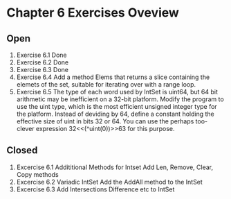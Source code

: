# Chapter 6 Exercises Oveview

## Open

1. Exercise 6.1 Done
2. Exercise 6.2 Done
3. Exercise 6.3 Done
4. Exercise 6.4
   Add a method Elems that returns a slice
   containing the elemets of the set, suitable for iterating
   over with a range loop.
5. Exercise 6.5
   The type of each word used by IntSet is uint64, but 64 bit
   arithmetic may be inefficient on a 32-bit platform. Modify
   the program to use the uint type, which is the most efficient
   unsigned integer type for the platform. Instead of deviding
   by 64, define a constant holding the effective size of uint
   in bits 32 or 64. You can use the perhaps too-clever expression
   32<<(^uint(0))>>63 for this purpose.

## Closed

1. Excercise 6.1 Addititional Methods for Intset
   Add Len, Remove, Clear, Copy methods
2. Excercise 6.2 Variadic IntSet
   Add the AddAll method to the IntSet
3. Excercise 6.3 Add Intersections Difference etc to IntSet
